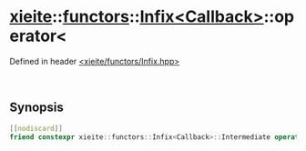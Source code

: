 # [xieite](../../../xieite.md)\:\:[functors](../../../functors.md)\:\:[Infix\<Callback\>](../../Infix.md)\:\:operator\<
Defined in header [<xieite/functors/Infix.hpp>](../../../../include/xieite/functors/Infix.hpp)

&nbsp;

## Synopsis
```cpp
[[nodiscard]]
friend constexpr xieite::functors::Infix<Callback>::Intermediate operator<(const xieite::functors::Argument<Callback, 0>& leftArgument, const xieite::functors::Infix<Callback>& infix) noexcept;
```

